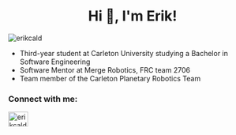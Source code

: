 <h1 align="center">Hi 👋, I'm Erik!</h1>
<!-- <h3 align="center">A passionate developer</h3> -->
<p align="left"> <img src="https://komarev.com/ghpvc/?username=erikcald&label=Profile%20views&color=0e75b6&style=flat" alt="erikcald" /> </p>

- Third-year student at Carleton University studying a Bachelor in Software Engineering
- Software Mentor at Merge Robotics, FRC team 2706
- Team member of the Carleton Planetary Robotics Team


<h3 align="left">Connect with me:</h3>
<p align="left">
<a href="https://linkedin.com/in/erikcald" target="blank"><img align="center" src="https://raw.githubusercontent.com/rahuldkjain/github-profile-readme-generator/master/src/images/icons/Social/linked-in-alt.svg" alt="erikcald" height="30" width="40" /></a>
</p>
